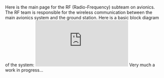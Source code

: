 Here is the main page for the RF (Radio-Frequency) subteam on avionics. The RF team is responsible for the wireless communication between the main avionics system and the ground station.
Here is a basic block diagram of the system: ![RF System Breakdown.pdf](https://github.com/CU-SRL/docs/files/9385894/RF.System.Breakdown.pdf)
Very much a work in progress...
